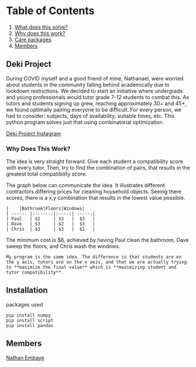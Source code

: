 # Table of Contents

1. [What does this solve?](#deki-project)
2. [Why does this work?](#why-does-this-work)
3. [Care packages](#installation)
4. [Members](#members)


## Deki Project

During COVID myself and a good friend of mine, Nathanael, were worried about students in the community falling behind academically due to lockdown restrictions. We decided to start an initiative where undergrads and young professionals would tutor grade 7-12 students to combat this. As tutors and students signing up grew, reaching approximately 30+ and 45+, we found optimally pairing everyone to be difficult. For every person, we had to consider: subjects, days of availability, suitable times, etc. This python program solves just that using combinatorial optimization. 

[Deki Project Instagram](https://www.instagram.com/thedekiottawaproject/?hl=en)

### Why Does This Work?

The idea is very straight forward. Give each student a compatibility score with every tutor. Then, try to find the combination of pairs, that results in the greatest total compatibility score.

The graph below can communicate the idea. It illustrates different contractors differing prices for cleaning household objects. Seeing there scores, there is a x,y combination that results in the lowest value possible.

```
|	 |Bathroom|Floors|Windows|
| ------ |:------:|:----:| -----:|
| Paul   | $2 	  | $3   |  $3   |
| Dave   | $3     | $2   |  $3   |
| Chris  | $3     | $3   |  $2   |

```
The minimum cost is $6, achieved by having Paul clean the bathroom, Dave sweep the floors, and Chris wash the windows.

```
My program is the same idea. The difference is that students are on the y axis, tutors are on the x axis, and that we are actually trying to **maximize the final value** which is **maximizing student and tutor compatibility**.
```


## Installation

packages used

```
pip install numpy
pip install script 
pip install pandas 
```

## Members
[Nathan Embaye](https://nathanembaye.me)

